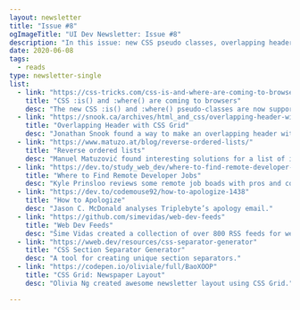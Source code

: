 ```yaml
---
layout: newsletter
title: "Issue #8"
ogImageTitle: "UI Dev Newsletter: Issue #8"
description: "In this issue: new CSS pseudo classes, overlapping header, web dev feeds, and more."
date: 2020-06-08
tags:
  - reads
type: newsletter-single
list:
  - link: "https://css-tricks.com/css-is-and-where-are-coming-to-browsers/"
    title: "CSS :is() and :where() are coming to browsers"
    desc: "The new CSS :is() and :where() pseudo-classes are now supported in the preview versions of both Safari (Tech Preview 106) and Firefox (version 78). Chrome’s implementation remains behind flag."
  - link: "https://snook.ca/archives/html_and_css/overlapping-header-with-css-grid"
    title: "Overlapping Header with CSS Grid"
    desc: "Jonathan Snook found a way to make an overlapping header with CSS Grid using before pseudo element."
  - link: "https://www.matuzo.at/blog/reverse-ordered-lists/"
    title: "Reverse ordered lists"
    desc: "Manuel Matuzović found interesting solutions for a list of items in reverse order."
  - link: "https://dev.to/study_web_dev/where-to-find-remote-developer-jobs-5g0h"
    title: "Where to Find Remote Developer Jobs"
    desc: "Kyle Prinsloo reviews some remote job boads with pros and cons for every single one."
  - link: "https://dev.to/codemouse92/how-to-apologize-1438"
    title: "How to Apologize"
    desc: "Jason C. McDonald analyses Triplebyte’s apology email."
  - link: "https://github.com/simevidas/web-dev-feeds"
    title: "Web Dev Feeds"
    desc: "Šime Vidas created a collection of over 800 RSS feeds for web developers, updated monthly."
  - link: "https://wweb.dev/resources/css-separator-generator"
    title: "CSS Section Separator Generator"
    desc: "A tool for creating unique section separators."
  - link: "https://codepen.io/oliviale/full/BaoXOOP"
    title: "CSS Grid: Newspaper Layout"
    desc: "Olivia Ng created awesome newsletter layout using CSS Grid."

---
```

